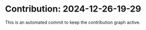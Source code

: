 # Contribution: 2024-12-26-19-29
This is an automated commit to keep the contribution graph active.
